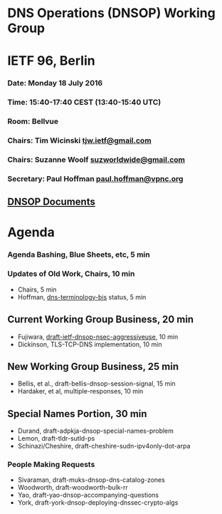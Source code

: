 # DNS Operations (DNSOP) Working Group 
# IETF 96, Berlin

### Date: Monday 18 July 2016
### Time: 15:40-17:40 CEST (13:40-15:40 UTC)
### Room: Bellvue
### Chairs: Tim Wicinski <tjw.ietf@gmail.com>
### Chairs: Suzanne Woolf <suzworldwide@gmail.com>

### Secretary: Paul Hoffman <paul.hoffman@vpnc.org>

[DNSOP Documents](https://datatracker.ietf.org/wg/dnsop/documents/)
---
# Agenda
###  Agenda Bashing, Blue Sheets, etc,  5 min

### Updates of Old Work, Chairs,   10 min
* Chairs, 5 min
* Hoffman, [dns-terminology-bis](https://datatracker.ietf.org/doc/draft-ietf-dnsop-terminology-bis/) status, 5 min

## Current Working Group Business, 20 min
* Fujiwara, [draft-ietf-dnsop-nsec-aggressiveuse](https://datatracker.ietf.org/doc/draft-ietf-dnsop-nsec-aggressiveuse/), 10 min
* Dickinson, TLS-TCP-DNS implementation, 10 min 

## New Working Group Business, 25 min
* Bellis, et al., draft-bellis-dnsop-session-signal, 15 min
* Hardaker, et al, multiple-responses, 10 min

## Special Names Portion, 30 min
* Durand, draft-adpkja-dnsop-special-names-problem
* Lemon, draft-tldr-sutld-ps
* Schinazi/Cheshire, draft-cheshire-sudn-ipv4only-dot-arpa

### People Making Requests
* Sivaraman, draft-muks-dnsop-dns-catalog-zones
* Woodworth, draft-woodworth-bulk-rr
* Yao, draft-yao-dnsop-accompanying-questions
* York, draft-york-dnsop-deploying-dnssec-crypto-algs
